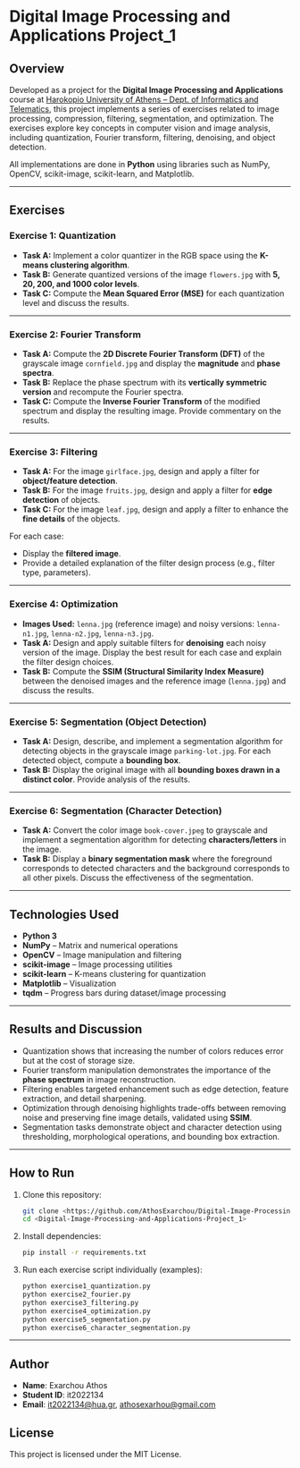 # Digital Image Processing and Applications Project_1

## Overview
Developed as a project for the **Digital Image Processing and Applications** course at [Harokopio University of Athens – Dept. of Informatics and Telematics](https://www.dit.hua.gr), this project implements a series of exercises related to image processing, compression, filtering, segmentation, and optimization.
The exercises explore key concepts in computer vision and image analysis, including quantization, Fourier transform, filtering, denoising, and object detection.

All implementations are done in **Python** using libraries such as NumPy, OpenCV, scikit-image, scikit-learn, and Matplotlib.

---

## Exercises

### Exercise 1: Quantization
- **Task A:** Implement a color quantizer in the RGB space using the **K-means clustering algorithm**.
- **Task B:** Generate quantized versions of the image `flowers.jpg` with **5, 20, 200, and 1000 color levels**.
- **Task C:** Compute the **Mean Squared Error (MSE)** for each quantization level and discuss the results.

---

### Exercise 2: Fourier Transform
- **Task A:** Compute the **2D Discrete Fourier Transform (DFT)** of the grayscale image `cornfield.jpg` and display the **magnitude** and **phase spectra**.
- **Task B:** Replace the phase spectrum with its **vertically symmetric version** and recompute the Fourier spectra.
- **Task C:** Compute the **Inverse Fourier Transform** of the modified spectrum and display the resulting image. Provide commentary on the results.

---

### Exercise 3: Filtering
- **Task A:** For the image `girlface.jpg`, design and apply a filter for **object/feature detection**.
- **Task B:** For the image `fruits.jpg`, design and apply a filter for **edge detection** of objects.
- **Task C:** For the image `leaf.jpg`, design and apply a filter to enhance the **fine details** of the objects.

For each case:
- Display the **filtered image**.
- Provide a detailed explanation of the filter design process (e.g., filter type, parameters).

---

### Exercise 4: Optimization
- **Images Used:** `lenna.jpg` (reference image) and noisy versions: `lenna-n1.jpg`, `lenna-n2.jpg`, `lenna-n3.jpg`.
- **Task A:** Design and apply suitable filters for **denoising** each noisy version of the image. Display the best result for each case and explain the filter design choices.
- **Task B:** Compute the **SSIM (Structural Similarity Index Measure)** between the denoised images and the reference image (`lenna.jpg`) and discuss the results.

---

### Exercise 5: Segmentation (Object Detection)
- **Task A:** Design, describe, and implement a segmentation algorithm for detecting objects in the grayscale image `parking-lot.jpg`. For each detected object, compute a **bounding box**.
- **Task B:** Display the original image with all **bounding boxes drawn in a distinct color**. Provide analysis of the results.

---

### Exercise 6: Segmentation (Character Detection)
- **Task A:** Convert the color image `book-cover.jpeg` to grayscale and implement a segmentation algorithm for detecting **characters/letters** in the image.
- **Task B:** Display a **binary segmentation mask** where the foreground corresponds to detected characters and the background corresponds to all other pixels. Discuss the effectiveness of the segmentation.

---

## Technologies Used
- **Python 3**
- **NumPy** – Matrix and numerical operations
- **OpenCV** – Image manipulation and filtering
- **scikit-image** – Image processing utilities
- **scikit-learn** – K-means clustering for quantization
- **Matplotlib** – Visualization
- **tqdm** – Progress bars during dataset/image processing

---

## Results and Discussion
- Quantization shows that increasing the number of colors reduces error but at the cost of storage size.
- Fourier transform manipulation demonstrates the importance of the **phase spectrum** in image reconstruction.
- Filtering enables targeted enhancement such as edge detection, feature extraction, and detail sharpening.
- Optimization through denoising highlights trade-offs between removing noise and preserving fine image details, validated using **SSIM**.
- Segmentation tasks demonstrate object and character detection using thresholding, morphological operations, and bounding box extraction.

---

## How to Run
1. Clone this repository:
   ```bash
   git clone <https://github.com/AthosExarchou/Digital-Image-Processing-and-Applications-Project_1.git>
   cd <Digital-Image-Processing-and-Applications-Project_1>
   ```

2. Install dependencies:
   ```bash
   pip install -r requirements.txt
   ```

3. Run each exercise script individually (examples):
   ```bash
   python exercise1_quantization.py
   python exercise2_fourier.py
   python exercise3_filtering.py
   python exercise4_optimization.py
   python exercise5_segmentation.py
   python exercise6_character_segmentation.py
   ```

---

## Author

- **Name**: Exarchou Athos
- **Student ID**: it2022134
- **Email**: it2022134@hua.gr, athosexarhou@gmail.com

## License
This project is licensed under the MIT License.

